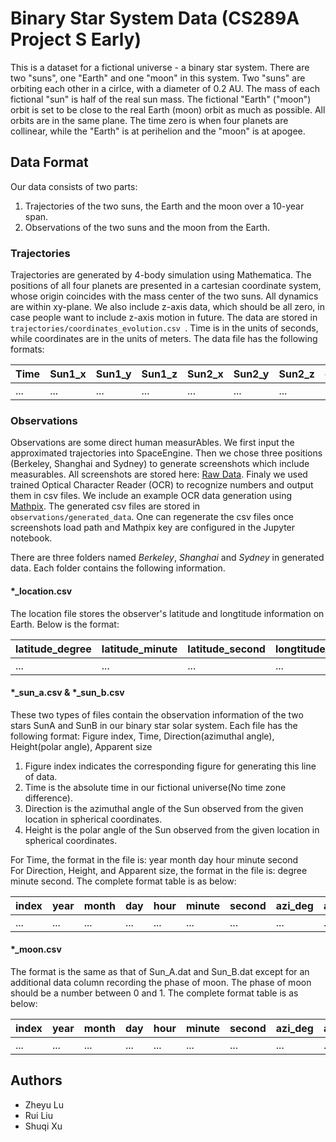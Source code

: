 # Binary Star System Data (CS289A Project S Early)
This is a dataset for a fictional universe - a binary star system. There are two "suns", one "Earth" and one "moon" in this system. Two "suns" are orbiting each other in a cirlce, with a diameter of 0.2 AU. The mass of each fictional "sun" is half of the real sun mass. The fictional "Earth" ("moon") orbit is set to be close to the real Earth (moon) orbit as much as possible. All orbits are in the same plane. The time zero is when four planets are collinear, while the "Earth" is at perihelion and the "moon" is at apogee.

## Data Format
Our data consists of two parts:

1. Trajectories of the two suns, the Earth and the moon over a 10-year span.
2. Observations of the two suns and the moon from the Earth.

### Trajectories
Trajectories are generated by 4-body simulation using Mathematica. The positions of all four planets are presented in a cartesian coordinate system, whose origin coincides with the mass center of the two suns. All dynamics are within xy-plane. We also include z-axis data, which should be all zero, in case people want to include z-axis motion in future. The data are stored in ```trajectories/coordinates_evolution.csv ```. Time is in the units of seconds, while coordinates are in the units of meters. The data file has the following formats:

|Time|Sun1_x|Sun1_y|Sun1_z|Sun2_x|Sun2_y|Sun2_z|earth_x|earth_y|earth_z|moon_x|moon_y|moon_z|
|---|---|---|---|---|---|---|---|---|---|---|---|---|
|...|...|...|...|...|...|...|...|...|...|...|...|...|

### Observations
Observations are some direct human measurAbles. We first input the approximated trajectories into SpaceEngine. Then we chose three positions (Berkeley, Shanghai and Sydney) to generate screenshots which include measurables. All screenshots are stored here: [Raw Data](https://drive.google.com/drive/folders/1Ee4sjJTGXAE0LJyyK6H0fr3iWYFP0aoU?usp=sharing). Finaly we used trained Optical Character Reader (OCR) to recognize numbers and output them in csv files. We include an example OCR data generation using [Mathpix](https://docs.mathpix.com/#introduction). The generated csv files are stored in ```observations/generated_data```. One can regenerate the csv files once screenshots load path and Mathpix key are configured in the Jupyter notebook.

There are three folders named *Berkeley*, *Shanghai* and *Sydney* in generated data. Each folder contains the following information. 

#### *_location.csv
The location file stores the observer's latitude and longtitude information on Earth. Below is the format:

|latitude_degree|latitude_minute|latitude_second|longtitude_degree|longtitude_minute|longtitude_second|
|---|---|---|---|---|---|
|...|...|...|...|...|...|

#### *_sun_a.csv & *_sun_b.csv
These two types of files contain the observation information of the two stars SunA and SunB in our binary star solar system.
Each file has the following format:
Figure index, Time, Direction(azimuthal angle), Height(polar angle), Apparent size

1. Figure index indicates the corresponding figure for generating this line of data.
2. Time is the absolute time in our fictional universe(No time zone difference).
3. Direction is the azimuthal angle of the Sun observed from the given location in spherical coordinates.
4. Height is the polar angle of the Sun observed from the given location in spherical coordinates.

For Time, the format in the file is: year month day hour minute second   
For Direction, Height, and Apparent size, the format in the file is: degree minute second. The complete format table is as below:

|index|year|month|day|hour|minute|second|azi_deg|azi_min|azi_sec|pol_deg|pol_min|pol_sec|size_deg|size_min|size_sec|
|---|---|---|---|---|---|---|---|---|---|---|---|---|---|---|---|
|...|...|...|...|...|...|...|...|...|...|...|...|...|...|...|...|

#### *_moon.csv
The format is the same as that of Sun_A.dat and Sun_B.dat except for an additional data column recording the phase of moon. The phase of moon should be a number between 0 and 1. The complete format table is as below:

|index|year|month|day|hour|minute|second|azi_deg|azi_min|azi_sec|pol_deg|pol_min|pol_sec|size_deg|size_min|size_sec|phase|
|---|---|---|---|---|---|---|---|---|---|---|---|---|---|---|---|---|
|...|...|...|...|...|...|...|...|...|...|...|...|...|...|...|...|...|

## Authors
* Zheyu Lu   
* Rui Liu   
* Shuqi Xu


